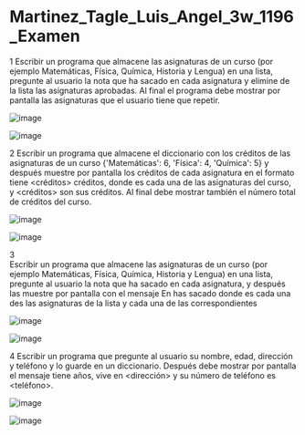 # Martinez_Tagle_Luis_Angel_3w_1196_Examen
1
Escribir un programa que almacene las asignaturas de un curso (por ejemplo Matemáticas, Física, Química, Historia y Lengua) 
en una lista, pregunte al usuario la nota que ha sacado en cada
asignatura y elimine de la lista las asignaturas aprobadas. Al final el
programa debe mostrar por pantalla las asignaturas que el usuario tiene que
repetir.

![image](https://github.com/user-attachments/assets/599e59eb-441a-4dae-b446-016450fc75ff)

![image](https://github.com/user-attachments/assets/c7f06c18-d81f-4e57-94a4-5e9978542a1d)

2
Escribir un programa que almacene el diccionario
con los créditos de las asignaturas de un curso {'Matemáticas': 6, 'Física': 4, 'Química': 5} y después muestre por pantalla los créditos de cada asignatura en el
formato <asignatura> tiene <créditos> créditos, donde <asignatura> es
cada una de las asignaturas del curso, y <créditos> son sus créditos. Al final debe
mostrar también el número total de créditos del curso.

![image](https://github.com/user-attachments/assets/6e123526-12d9-434a-91ce-47ddc1410dc9)

![image](https://github.com/user-attachments/assets/c799e220-05cf-41e1-b8bf-e2dcf4a3f856)


3                                                                                       
Escribir un programa que almacene las
asignaturas de un curso (por ejemplo Matemáticas, Física, Química, Historia y Lengua) en una lista, pregunte al usuario la nota que ha sacado en cada
asignatura, y después las muestre por pantalla con el mensaje En <asignatura> has sacado <nota> donde <asignatura> es
cada una des las asignaturas de la lista y <nota> cada una de las correspondientes

![image](https://github.com/user-attachments/assets/4c5f7f65-eb16-432d-a7f7-73229993577a)

![image](https://github.com/user-attachments/assets/343c5805-9d97-4a8d-b88c-24dae3de6781)


4
Escribir un programa que pregunte al usuario su nombre, edad, dirección y  teléfono y lo guarde en un diccionario.
Después debe mostrar por pantalla el mensaje <nombre> tiene <edad> años, vive en <dirección> y su número de teléfono es
<teléfono>.

![image](https://github.com/user-attachments/assets/dcb0c1d0-1fff-4b64-aef4-87c9372acfdd)

![image](https://github.com/user-attachments/assets/c32b140f-e42e-4c37-a6af-1f9869976769)








